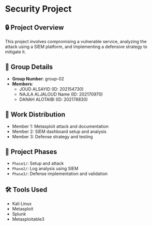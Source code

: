 # Security Project

## 🔒 Project Overview
This project involves compromising a vulnerable service, analyzing the attack using a SIEM platform, and implementing a defensive strategy to mitigate it.

## 👥 Group Details
- **Group Number**: group-02 
- **Members**:
  - JOUD ALSAYID (ID: 202154730)
  - NAJLA ALJALOUD Name (ID: 202170970)
  - DANAH ALOTAIBI (ID: 202178830)

## 🧠 Work Distribution
- Member 1: Metasploit attack and documentation
- Member 2: SIEM dashboard setup and analysis
- Member 3: Defense strategy and testing

## 📁 Project Phases
- `Phase1/`: Setup and attack
- `Phase2/`: Log analysis using SIEM
- `Phase3/`: Defense implementation and validation

## 🛠️ Tools Used
- Kali Linux
- Metasploit
- Splunk
- Metasploitable3
